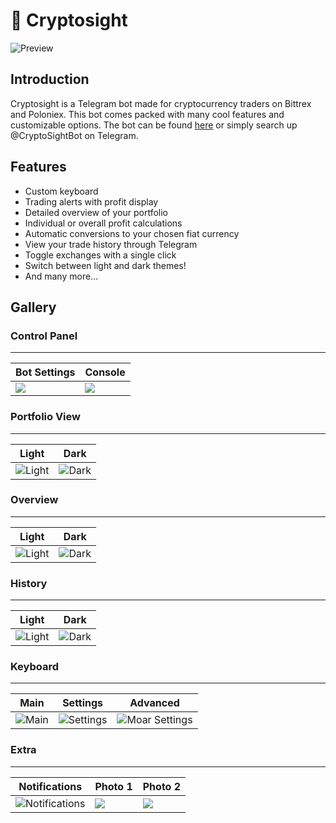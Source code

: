 # 🤖 Cryptosight
![Preview](https://i.imgur.com/UAX84hU.png)

## Introduction
Cryptosight is a Telegram bot made for cryptocurrency traders on Bittrex and Poloniex. This bot comes packed with many cool features and customizable options.
The bot can be found [here](http://t.me/CryptoSightBot) or simply search up @CryptoSightBot on Telegram.

## Features
* Custom keyboard
* Trading alerts with profit display
* Detailed overview of your portfolio
* Individual or overall profit calculations
* Automatic conversions to your chosen fiat currency
* View your trade history through Telegram
* Toggle exchanges with a single click
* Switch between light and dark themes!
* And many more...

## Gallery

### Control Panel
---

| Bot Settings | Console |
|----|----|
|![](https://i.imgur.com/16xnYtz.jpg)| ![](https://i.imgur.com/YUK511G.jpg) |

### Portfolio View
---

| Light | Dark |
|----|----|
|![Light](https://i.imgur.com/IWfjNzV.jpg)|![Dark](https://i.imgur.com/Ggpj0Hs.jpg)|

### Overview
---

| Light | Dark |
|----|----|
|![Light](https://i.imgur.com/4hoFBRp.jpg)|![Dark](https://i.imgur.com/nM8cGoE.jpg)|

### History
---

| Light | Dark |
|----|----|
|![Light](https://i.imgur.com/HAnZz9S.jpg)|![Dark](https://i.imgur.com/5BLU1uR.jpg)|

### Keyboard
---

| Main | Settings | Advanced |
|----|----|----|
|![Main](https://i.imgur.com/qr24zp3.png)|![Settings](https://i.imgur.com/dKurh3X.png)|![Moar Settings](https://i.imgur.com/DUPVrY1.png)|

### Extra
---

| Notifications | Photo 1 | Photo 2 |
|----|----|----|
|![Notifications](https://i.imgur.com/kovkI6S.jpg)|![](https://i.imgur.com/SUfehzg.jpg)|![](https://i.imgur.com/EQfE4au.jpg)|
